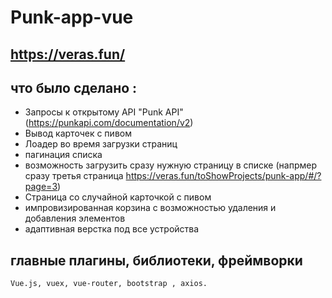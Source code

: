 # Punk-app-vue

## https://veras.fun/

## что было сделано :
 - Запросы к открытому API "Punk API" (https://punkapi.com/documentation/v2)
 - Вывод карточек с пивом
 - Лоадер во время загрузки страниц
 - пагинация списка 
 - возможность загрузить сразу нужную страницу в списке
   (напрмер сразу третья страница https://veras.fun/toShowProjects/punk-app/#/?page=3)
 - Страница со случайной карточкой с пивом 
 - импровизированная корзина с возможностью удаления и добавления элементов
 - адаптивная верстка под все устройства
## главные плагины, библиотеки, фреймворки
    Vue.js, vuex, vue-router, bootstrap , axios.

